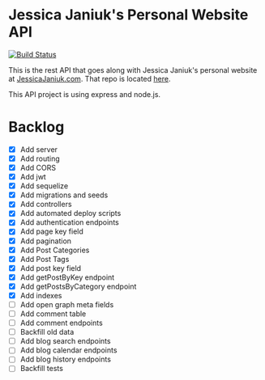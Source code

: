 # Jessica Janiuk's Personal Website API
[![Build Status](https://travis-ci.org/janiukjf/JessicaJaniukApi.svg?branch=master)](https://travis-ci.org/janiukjf/JessicaJaniukApi)

This is the rest API that goes along with Jessica Janiuk's personal website at [JessicaJaniuk.com](https://jessicajaniuk.com). That repo is located [here](https://github.com/janiukjf/JessicaJaniuk).

This API project is using express and node.js.


# Backlog
- [x] Add server
- [x] Add routing
- [x] Add CORS
- [x] Add jwt
- [x] Add sequelize
- [x] Add migrations and seeds
- [x] Add controllers
- [x] Add automated deploy scripts
- [x] Add authentication endpoints
- [x] Add page key field
- [x] Add pagination
- [x] Add Post Categories
- [x] Add Post Tags
- [x] Add post key field
- [x] Add getPostByKey endpoint
- [x] Add getPostsByCategory endpoint
- [x] Add indexes
- [ ] Add open graph meta fields
- [ ] Add comment table
- [ ] Add comment endpoints
- [ ] Backfill old data
- [ ] Add blog search endpoints
- [ ] Add blog calendar endpoints
- [ ] Add blog history endpoints
- [ ] Backfill tests
